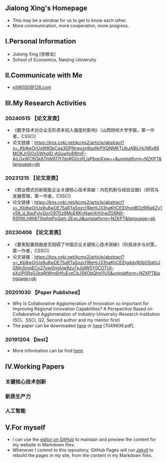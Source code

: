 ## Jialong Xing's Homepage
- This may be a window for us to get to know each other.
- More communication, more cooperation, more progress.

## Ⅰ.Personal Information
- Jialong Xing [杏稼龙]
- School of Economics, Nanjing University

## Ⅱ.Communicate with Me
- xjl96100@126.com

## Ⅲ.My Research Activities

### 20240515 【论文发表】
- 《数字技术对企业无形资本投入强度的影响》（山西财经大学学报，第一作者，CSSCI）
- 论文链接：https://kns.cnki.net/kcms2/article/abstract?v=_Kb8wOrUs9t80kCqa3GPNrwszn9gsNrPXQNMKTUbJABiLHcNRx86MOKJr5lOo5WhgID-ASowfp8WmF-AiLGxWCftGk6ThW817t7dnRG0cjifLIaPbqoXxw==&uniplatform=NZKPT&language=gb

### 20231215 【论文发表】
- 《商业模式创新赋能企业关键核心技术突破：内在机制与经验证据》（研究与发展管理，第一作者，CSSCI）
- 论文链接：https://kns.cnki.net/kcms2/article/abstract?v=_Kb8wOrUs9u8wDE75aRTaSozcI1ReHiJ33haKhCElDjhvqBOzRl6a6Zy1v59_d_8asFvlyQzrG97Dz9MoERKnNamXrhihwZG9N9-RSfWLhWI8T9iqfgtPoQgh-2EgcJi&uniplatform=NZKPT&language=gb

### 20230406 【论文发表】
- 《要素配置扭曲是否阻碍了中国企业关键核心技术突破》（科技进步与对策，第一作者，CSSCI）
- 论文链接：https://kns.cnki.net/kcms2/article/abstract?v=_Kb8wOrUs9u8wDE75aRTaSozcI1ReHiJ33haKhCElDgddyR0b0SqtUJGMnSmpECo27owGngUw9zu7xJjdW5Y0COTUt-pXziP0RsG2kpRtWm6HfuEveCbJ5KObQhnl1US&uniplatform=NZKPT&language=gb

### 20201030 【Paper Published】
- Why Is Collaborative Agglomeration of Innovation so Important for Improving Regional Innovation Capabilities? A Perspective Based on Collaborative Agglomeration of Industry-University-Research Institution (SCI、SSCI, Q2, Second author and my mentor first)
- The paper can be downloaded [here](https://doi.org/10.1155/2020/7049606) or [here](https://github.com/xingjialong/file) [7049606.pdf].


### 20191204 【test】
- More information can be find [here](https://github.com/xingjialong/file).



## Ⅳ.Working Papers
### 关键核心技术创新
### 新质生产力
### 人工智能


## V.For myself
- I can use the [editor on GitHub](https://github.com/xingjialong/MyHomepage/edit/gh-pages/index.md) to maintain and preview the content for my website in Markdown files.
- Whenever I commit to this repository, GitHub Pages will run [Jekyll](https://jekyllrb.com/) to rebuild the pages in my site, from the content in my Markdown files.
